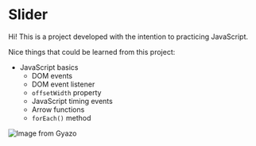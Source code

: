 # Slider 

Hi! This is a project developed with the intention to practicing JavaScript.

Nice things that could be learned from this project:

-	JavaScript basics
	-	DOM events
    -   DOM event listener
    -   `offsetWidth` property
    -   JavaScript timing events
    -   Arrow functions
    - `forEach()` method

![Image from Gyazo](https://i.gyazo.com/5ded456279f9a9c903ae2f33826fd733.gif)
